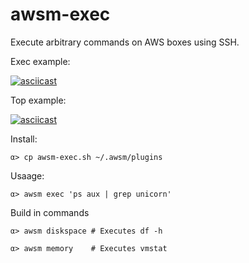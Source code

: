 # awsm-exec

Execute arbitrary commands on AWS boxes using SSH.

Exec example:

[![asciicast](https://asciinema.org/a/3st3ptwww27t13vqgjgylc9wt.png)](https://asciinema.org/a/3st3ptwww27t13vqgjgylc9wt)

Top example:

[![asciicast](https://asciinema.org/a/795rli65ie4f10yi53mmehadn.png)](https://asciinema.org/a/795rli65ie4f10yi53mmehadn)

Install:

    α> cp awsm-exec.sh ~/.awsm/plugins

Usaage:

    α> awsm exec 'ps aux | grep unicorn'

Build in commands

    α> awsm diskspace # Executes df -h

    α> awsm memory    # Executes vmstat


